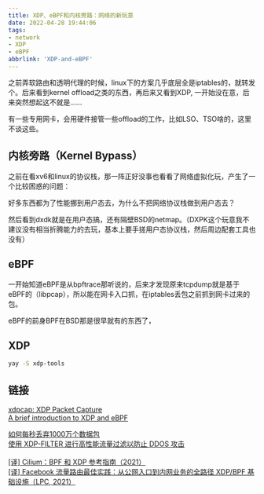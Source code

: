 ```yaml
---
title: XDP、eBPF和内核旁路：网络的新玩意
date: 2022-04-28 19:44:06
tags:
- network
- XDP
- eBPF
abbrlink: 'XDP-and-eBPF'
---
```

之前弄软路由和透明代理的时候，linux下的方案几乎底层全是iptables的，就转发个。后来看到kernel offload之类的东西，再后来又看到XDP, 一开始没在意，后来突然想起这不就是......
<!-- more -->

有一些专用网卡，会用硬件接管一些offload的工作，比如LSO、TSO啥的，这里不谈这些。

## 内核旁路（Kernel Bypass）

之前在看xv6和linux的协议栈，那一阵正好没事也看看了网络虚拟化玩，产生了一个比较困惑的问题：

好多东西都为了性能挪到用户态去，为什么不把网络协议栈做到用户态去？

然后看到dxdk就是在用户态搞，还有隔壁BSD的netmap。（DXPK这个玩意我不建议没有相当折腾能力的去玩，基本上要手搓用户态协议栈，然后周边配套工具也没有）

## eBPF

一开始知道eBPF是从bpftrace那听说的，后来才发现原来tcpdump就是基于eBPF的（libpcap），所以能在网卡入口抓，在iptables丢包之前抓到网卡过来的包。

eBPF的前身BPF在BSD那是很早就有的东西了，

## XDP

```bash
yay -S xdp-tools
```

## 链接

[xdpcap: XDP Packet Capture](https://blog.cloudflare.com/xdpcap/)  
[A brief introduction to XDP and eBPF](https://blogs.igalia.com/dpino/2019/01/07/a-brief-introduction-to-xdp-and-ebpf/)  

[如何每秒丢弃1000万个数据包](https://blog.cloudflare.com/zh-cn/how-to-drop-10-million-packets-zh-cn/)  
[使用 XDP-FILTER 进行高性能流量过滤以防止 DDOS 攻击](https://access.redhat.com/documentation/zh-cn/red_hat_enterprise_linux/8/html/configuring_and_managing_networking/using-xdp-filter-for-high-performance-traffic-filtering-to-prevent-ddos-attacks_configuring-and-managing-networking)  
[]()  
[[译] Cilium：BPF 和 XDP 参考指南（2021）](https://arthurchiao.art/blog/cilium-bpf-xdp-reference-guide-zh/)    
[[译] Facebook 流量路由最佳实践：从公网入口到内网业务的全路径 XDP/BPF 基础设施（LPC, 2021）](http://arthurchiao.art/blog/facebook-from-xdp-to-socket-zh/)  